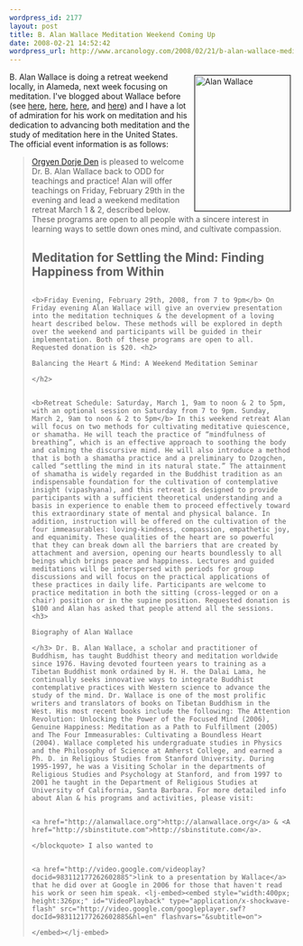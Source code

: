 ```yaml
--- 
wordpress_id: 2177
layout: post
title: B. Alan Wallace Meditation Weekend Coming Up
date: 2008-02-21 14:52:42
wordpress_url: http://www.arcanology.com/2008/02/21/b-alan-wallace-meditation-weekend-coming-up/
---
```

<a href="http://www.flickr.com/photos/albill/2281967141/" title="Alan Wallace on Flickr"><img src="http://farm3.static.flickr.com/2119/2281967141_4fed798233_m.jpg" width="169" height="240" align="right" hspace="5" vspace="5" border="1" alt="Alan Wallace" /></a>B. Alan Wallace is doing a retreat weekend locally, in Alameda, next week focusing on meditation. I've blogged about Wallace before (see <a href="http://www.arcanology.com/2005/06/18/from-buddhism-with-an-attitude-by-b-alan-wallace/">here</a>, <a href="http://www.arcanology.com/2006/11/27/b-alan-wallace-interviewed-on-salon/">here</a>, <a href="http://www.arcanology.com/2007/08/07/alan-wallace-interview/">here</a>, and <a href="http://www.arcanology.com/2007/12/24/talk-on-the-shamatha-project-by-b-alan-wallace/">here</a>) and I have a lot of admiration for his work on meditation and his dedication to advancing both meditation and the study of meditation here in the United States. The official event information is as follows: <blockquote>
                                                                                                                                                                                                                                                                                                                                                                                                                                                                                                                                                                                                                                                                                                                                                                                                                                                                                                    <a href="http://www.orgyendorjeden.org">Orgyen Dorje Den</a> is pleased to welcome Dr. B. Alan Wallace back to ODD for teachings and practice! Alan will offer teachings on Friday, February 29th in the evening and lead a weekend meditation retreat March 1 & 2, described below. These programs are open to all people with a sincere interest in learning ways to settle down ones mind, and cultivate compassion. <h2>
                                                                                                                                                                                                                                                                                                                                                                                                                                                                                                                                                                                                                                                                                                                                                                                                                                                                                                      Meditation for Settling the Mind: Finding Happiness from Within
                                                                                                                                                                                                                                                                                                                                                                                                                                                                                                                                                                                                                                                                                                                                                                                                                                                                                                    </h2>
                                                                                                                                                                                                                                                                                                                                                                                                                                                                                                                                                                                                                                                                                                                                                                                                                                                                                                    
                                                                                                                                                                                                                                                                                                                                                                                                                                                                                                                                                                                                                                                                                                                                                                                                                                                                                                    <b>Friday Evening, February 29th, 2008, from 7 to 9pm</b> On Friday evening Alan Wallace will give an overview presentation into the meditation techniques & the development of a loving heart described below. These methods will be explored in depth over the weekend and participants will be guided in their implementation. Both of these programs are open to all. Requested donation is $20. <h2>
                                                                                                                                                                                                                                                                                                                                                                                                                                                                                                                                                                                                                                                                                                                                                                                                                                                                                                      Balancing the Heart & Mind: A Weekend Meditation Seminar
                                                                                                                                                                                                                                                                                                                                                                                                                                                                                                                                                                                                                                                                                                                                                                                                                                                                                                    </h2>
                                                                                                                                                                                                                                                                                                                                                                                                                                                                                                                                                                                                                                                                                                                                                                                                                                                                                                    
                                                                                                                                                                                                                                                                                                                                                                                                                                                                                                                                                                                                                                                                                                                                                                                                                                                                                                    <b>Retreat Schedule: Saturday, March 1, 9am to noon & 2 to 5pm, with an optional session on Saturday from 7 to 9pm. Sunday, March 2, 9am to noon & 2 to 5pm</b> In this weekend retreat Alan will focus on two methods for cultivating meditative quiescence, or shamatha. He will teach the practice of “mindfulness of breathing”, which is an effective approach to soothing the body and calming the discursive mind. He will also introduce a method that is both a shamatha practice and a preliminary to Dzogchen, called “settling the mind in its natural state.” The attainment of shamatha is widely regarded in the Buddhist tradition as an indispensable foundation for the cultivation of contemplative insight (vipashyana), and this retreat is designed to provide participants with a sufficient theoretical understanding and a basis in experience to enable them to proceed effectively toward this extraordinary state of mental and physical balance. In addition, instruction will be offered on the cultivation of the four immeasurables: loving-kindness, compassion, empathetic joy, and equanimity. These qualities of the heart are so powerful that they can break down all the barriers that are created by attachment and aversion, opening our hearts boundlessly to all beings which brings peace and happiness. Lectures and guided meditations will be interspersed with periods for group discussions and will focus on the practical applications of these practices in daily life. Participants are welcome to practice meditation in both the sitting (cross-legged or on a chair) position or in the supine position. Requested donation is $100 and Alan has asked that people attend all the sessions. <h3>
                                                                                                                                                                                                                                                                                                                                                                                                                                                                                                                                                                                                                                                                                                                                                                                                                                                                                                      Biography of Alan Wallace
                                                                                                                                                                                                                                                                                                                                                                                                                                                                                                                                                                                                                                                                                                                                                                                                                                                                                                    </h3> Dr. B. Alan Wallace, a scholar and practitioner of Buddhism, has taught Buddhist theory and meditation worldwide since 1976. Having devoted fourteen years to training as a Tibetan Buddhist monk ordained by H. H. the Dalai Lama, he continually seeks innovative ways to integrate Buddhist contemplative practices with Western science to advance the study of the mind. Dr. Wallace is one of the most prolific writers and translators of books on Tibetan Buddhism in the West. His most recent books include the following: The Attention Revolution: Unlocking the Power of the Focused Mind (2006), Genuine Happiness: Meditation as a Path to Fulfillment (2005) and The Four Immeasurables: Cultivating a Boundless Heart (2004). Wallace completed his undergraduate studies in Physics and the Philosophy of Science at Amherst College, and earned a Ph. D. in Religious Studies from Stanford University. During 1995-1997, he was a Visiting Scholar in the departments of Religious Studies and Psychology at Stanford, and from 1997 to 2001 he taught in the Department of Religious Studies at University of California, Santa Barbara. For more detailed info about Alan & his programs and activities, please visit: 
                                                                                                                                                                                                                                                                                                                                                                                                                                                                                                                                                                                                                                                                                                                                                                                                                                                                                                    
                                                                                                                                                                                                                                                                                                                                                                                                                                                                                                                                                                                                                                                                                                                                                                                                                                                                                                    <a href="http://alanwallace.org">http://alanwallace.org</a> & <A href="http://sbinstitute.com">http://sbinstitute.com</a>.
                                                                                                                                                                                                                                                                                                                                                                                                                                                                                                                                                                                                                                                                                                                                                                                                                                                                                                  </blockquote> I also wanted to 
                                                                                                                                                                                                                                                                                                                                                                                                                                                                                                                                                                                                                                                                                                                                                                                                                                                                                                  
                                                                                                                                                                                                                                                                                                                                                                                                                                                                                                                                                                                                                                                                                                                                                                                                                                                                                                  <a href="http://video.google.com/videoplay?docid=983112177262602885">link to a presentation by Wallace</a> that he did over at Google in 2006 for those that haven't read his work or seen him speak. <lj-embed><embed style="width:400px; height:326px;" id="VideoPlayback" type="application/x-shockwave-flash" src="http://video.google.com/googleplayer.swf?docId=983112177262602885&hl=en" flashvars="&subtitle=on">
                                                                                                                                                                                                                                                                                                                                                                                                                                                                                                                                                                                                                                                                                                                                                                                                                                                                                                  </embed></lj-embed>